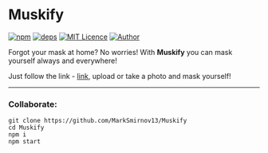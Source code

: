 # Muskify
[![npm][npm]][npm-url] [![deps][deps]][deps-url]
[![MIT Licence](https://img.shields.io/badge/license-MIT-blue.svg)](https://opensource.org/licenses/MIT)
[![Author](https://img.shields.io/badge/author-MarkSmirnov13-lightgrey.svg)](https://github.com/MarkSmirnov13)

Forgot your mask at home? No worries! With **Muskify** you can mask yourself always and everywhere!

Just follow the link - [link](https://marksmirnov13.github.io/Muskify), upload or take a photo and mask yourself!

---
### Collaborate:
```
git clone https://github.com/MarkSmirnov13/Muskify
cd Muskify
npm i
npm start
```

[npm]: https://img.shields.io/npm/v/@vkontakte/create-vk-mini-app.svg
[npm-url]: https://npmjs.com/package/@vkontakte/create-vk-mini-app
    
[deps]: https://img.shields.io/david/vkcom/create-vk-mini-app.svg
[deps-url]: https://david-dm.org/vkcom/create-vk-mini-app